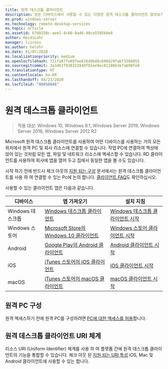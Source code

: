 ```yaml
---
title: 원격 데스크톱 클라이언트
description: 모든 디바이스에서 사용할 수 있는 다양한 원격 데스크톱 클라이언트 알아보기
ms.prod: windows-server
ms.technology: remote-desktop-services
ms.topic: article
ms.assetid: b7d8158c-aee1-4c60-8a46-40ce5595b8e8
author: HeidiLohr
manager: lizross
ms.author: helohr
ms.date: 01/07/2020
ms.localizationpriority: medium
ms.openlocfilehash: 711fa87fe697ae616d9bd8c696d29fabf1586055
ms.sourcegitcommit: 3a3d62f938322849f81ee9ec01186b3e7ab90fe0
ms.translationtype: HT
ms.contentlocale: ko-KR
ms.lasthandoff: 04/23/2020
ms.locfileid: "80856046"
---
```

# <a name="remote-desktop-clients"></a>원격 데스크톱 클라이언트

>적용 대상: Windows 10, Windows 8.1, Windows Server 2019, Windows Server 2016, Windows Server 2012 R2

Microsoft 원격 데스크톱 클라이언트를 사용하여 어떤 디바이스를 사용하는 거의 모든 위치에서 원격 PC 및 회사 리소스에 연결할 수 있습니다. 작업 PC에 연결하여 책상에 앉아 있는 것처럼 모든 앱, 파일 및 네트워크 리소스에 액세스할 수 있습니다. RD 클라이언트를 사용하여 회사에 앱을 열어 두고 집에서 동일한 앱을 볼 수도 있습니다.

시작 하기 전에 반드시 체크 아웃의 [지원 되는 구성](remote-desktop-supported-config.md) 문서에서는 원격 데스크톱 클라이언트를 사용 하 여 연결할 수 있는 Pc에 논의 합니다. [클라이언트 FAQ](remote-desktop-client-faq.md)도 확인하십시오.

사용할 수 있는 클라이언트 앱은 다음과 같습니다.

| 디바이스          | 앱 가져오기                                                                                                  | 설치 지침                                                                |
|-----------------|-----------------------------------------------------------------------------------------------------------------|-----------------------------------------------------------------------------------|
| Windows 데스크톱 | [Windows 데스크톱 클라이언트](windowsdesktop.md#install-the-client)                                               | [Windows 데스크톱 클라이언트 시작](windowsdesktop.md) |
| Windows 스토어   | [Microsoft Store의 Windows 10 클라이언트](https://go.microsoft.com/fwlink/?LinkID=616709)                   | [Windows 스토어 클라이언트 시작](windows.md)          |
| Android         | [Google Play의 Android 클라이언트](https://play.google.com/store/apps/details?id=com.microsoft.rdc.android)     | [Android 클라이언트 시작](remote-desktop-android.md) |
| iOS             | [iTunes 스토어의 iOS 클라이언트](https://itunes.apple.com/app/microsoft-remote-desktop/id714464092?mt=8)     | [iOS 클라이언트 시작](remote-desktop-ios.md)         |
| macOS           | [iTunes 스토어의 macOS 클라이언트](https://itunes.apple.com/app/microsoft-remote-desktop/id1295203466?mt=12) | [macOS 클라이언트 시작](remote-desktop-mac.md)       |

## <a name="configuring-the-remote-pc"></a>원격 PC 구성

원격 액세스하기 전에 원격 PC를 구성하려면 [PC에 대한 액세스를 허용](remote-desktop-allow-access.md)합니다.

## <a name="remote-desktop-client-uri-scheme"></a>원격 데스크톱 클라이언트 URI 체계

리소스 URI (Uniform Identifier) 체계를 사용 하 여 플랫폼 간에 원격 데스크톱 클라이언트의 기능을 통합할 수 있습니다. 체크 아웃 된 [지원 되는 URI 특성](remote-desktop-uri.md) iOS, Mac 및 Android 클라이언트에 사용할 수 있는 합니다.
